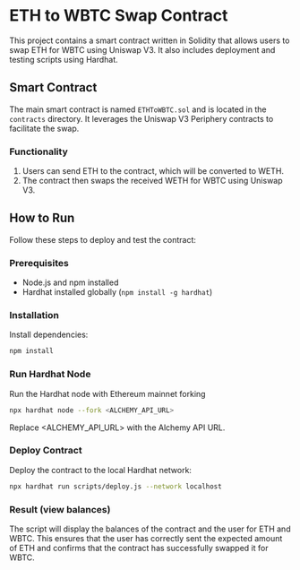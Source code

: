 # ETH to WBTC Swap Contract

This project contains a smart contract written in Solidity that allows users to swap ETH for WBTC using Uniswap V3. It also includes deployment and testing scripts using Hardhat.

## Smart Contract

The main smart contract is named `ETHToWBTC.sol` and is located in the `contracts` directory. It leverages the Uniswap V3 Periphery contracts to facilitate the swap.

### Functionality

1. Users can send ETH to the contract, which will be converted to WETH.
2. The contract then swaps the received WETH for WBTC using Uniswap V3.

## How to Run

Follow these steps to deploy and test the contract:

### Prerequisites

- Node.js and npm installed
- Hardhat installed globally (`npm install -g hardhat`)

### Installation
Install dependencies:

  ```bash
  npm install
  ```

### Run Hardhat Node
Run the Hardhat node with Ethereum mainnet forking
  ```bash
  npx hardhat node --fork <ALCHEMY_API_URL>
  ```
  Replace <ALCHEMY_API_URL> with the Alchemy API URL.

### Deploy Contract
Deploy the contract to the local Hardhat network:
```bash
npx hardhat run scripts/deploy.js --network localhost
```

### Result (view balances)

The script will display the balances of the contract and the user for ETH and WBTC. This ensures that the user has correctly sent the expected amount of ETH and confirms that the contract has successfully swapped it for WBTC.
    
